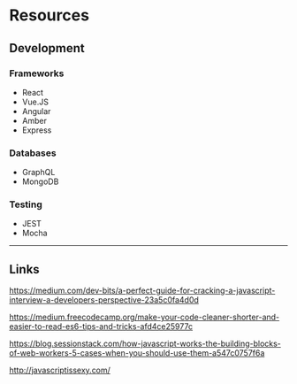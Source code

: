 # Resources

## Development

### Frameworks

- React
- Vue.JS
- Angular
- Amber
- Express

### Databases

- GraphQL
- MongoDB

### Testing

- JEST
- Mocha

---

## Links

https://medium.com/dev-bits/a-perfect-guide-for-cracking-a-javascript-interview-a-developers-perspective-23a5c0fa4d0d

https://medium.freecodecamp.org/make-your-code-cleaner-shorter-and-easier-to-read-es6-tips-and-tricks-afd4ce25977c

https://blog.sessionstack.com/how-javascript-works-the-building-blocks-of-web-workers-5-cases-when-you-should-use-them-a547c0757f6a

http://javascriptissexy.com/